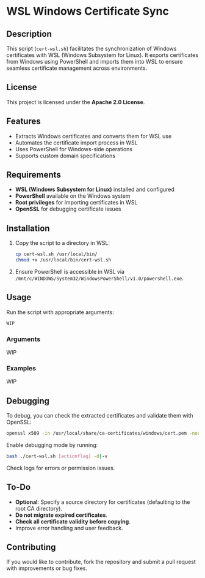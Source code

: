 # WSL Windows Certificate Sync

## Description
This script (`cert-wsl.sh`) facilitates the synchronization of Windows certificates with WSL (Windows Subsystem for Linux). It exports certificates from Windows using PowerShell and imports them into WSL to ensure seamless certificate management across environments.

## License
This project is licensed under the **Apache 2.0 License**.

## Features
- Extracts Windows certificates and converts them for WSL use
- Automates the certificate import process in WSL
- Uses PowerShell for Windows-side operations
- Supports custom domain specifications

## Requirements
- **WSL (Windows Subsystem for Linux)** installed and configured
- **PowerShell** available on the Windows system
- **Root privileges** for importing certificates in WSL
- **OpenSSL** for debugging certificate issues

## Installation
1. Copy the script to a directory in WSL:
   ```sh
   cp cert-wsl.sh /usr/local/bin/
   chmod +x /usr/local/bin/cert-wsl.sh
   ```
2. Ensure PowerShell is accessible in WSL via `/mnt/c/WINDOWS/System32/WindowsPowerShell/v1.0/powershell.exe`.

## Usage
Run the script with appropriate arguments:
```sh
WIP
```

### Arguments
WIP

### Examples
WIP

## Debugging
To debug, you can check the extracted certificates and validate them with OpenSSL:
```sh
openssl x509 -in /usr/local/share/ca-certificates/windows/cert.pem -noout -text
```

Enable debugging mode by running:
```sh
bash ./cert-wsl.sh [actionflag] -d|-v
```
Check logs for errors or permission issues.

## To-Do
- **Optional**: Specify a source directory for certificates (defaulting to the root CA directory).
- **Do not migrate expired certificates**.
- **Check all certificate validity before copying**.
- Improve error handling and user feedback.

## Contributing
If you would like to contribute, fork the repository and submit a pull request with improvements or bug fixes.

